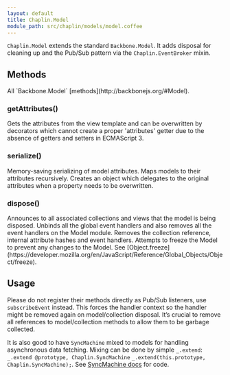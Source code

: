 ```yaml
---
layout: default
title: Chaplin.Model
module_path: src/chaplin/models/model.coffee
---
```


`Chaplin.Model` extends the standard `Backbone.Model`. It adds disposal for cleaning up and the Pub/Sub pattern via the `Chaplin.EventBroker` mixin.

<h2 id="methods">Methods</h2>
All `Backbone.Model` [methods](http://backbonejs.org/#Model).

<h3 class="module-member" id="getAttributes">getAttributes()</h3>
Gets the attributes from the view template and can be overwritten by decorators which cannot create a proper 'attributes' getter due to the absence of getters and setters in ECMAScript 3.

<h3 class="module-member" id="serialize">serialize()</h3>
Memory-saving serializing of model attributes. Maps models to their attributes recursively. Creates an object which delegates to the original attributes when a property needs to be overwritten.

<h3 class="module-member" id="dispose">dispose()</h3>
Announces to all associated collections and views that the model is being disposed. Unbinds all the global event handlers and also removes all the event handlers on the Model module. Removes the collection reference, internal attribute hashes and event handlers.  Attempts to freeze the Model to prevent any changes to the Model. See [Object.freeze](https://developer.mozilla.org/en/JavaScript/Reference/Global_Objects/Object/freeze).

## Usage
Please do not register their methods directly as Pub/Sub listeners, use `subscribeEvent` instead. This forces the handler context so the handler might be removed again on model/collection disposal. It’s crucial to remove all references to model/collection methods to allow them to be garbage collected.

It is also good to have `SyncMachine` mixed to models for handling asynchronous data fetching. Mixing can be done by simple `_.extend`: <span class="coffeescript">`_.extend @prototype, Chaplin.SyncMachine`</span> <span class="javascript">`_.extend(this.prototype, Chaplin.SyncMachine);`</span>. See [SyncMachine docs](./chaplin.sync_machine.html) for code.
